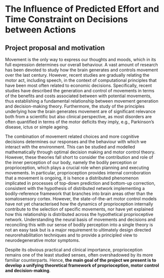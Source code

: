 # The Influence of Predicted Effort and Time Constraint on Decisions between Actions

## Project proposal and motivation

Movement is the only way to express our thoughts and moods, which in its full expression determines our overall behaviour. A vast amount of research has been devoted to study how the brain generates and controls movement over the last century. However, recent studies are gradually relating the motor act, including speech, in the context of computational principles that have been most often related to economic decisions. Specifically, recent studies have described the generation and control of movements in terms of the benefits and costs associated between with potential movements, thus establishing a fundamental relationship between movement generation and decision-making theory. Furthermore, the study of the principles underlying how the brain generates movement are of significant relevance both from a scientific but also clinical perspective, as most disorders are often quantified in terms of the motor deficits they imply, e.g., Parkinson’s disease, ictus or simple ageing.

The combination of movement related choices and more cognitive decisions determines our responses and the behaviour with which we interact with the environment. This can be studied and modelled mathematically through optimal decision making and motor control theory. However, these theories fall short to consider the contribution and role of the inner perception of our body, namely the bodily perception or proprioception, which plays a crucial role when planning and executing movements.
In particular, proprioception provides internal corroboration that a movement is ongoing, it is hence a distributed phenomenon implicated in processes of top-down prediction and bottom-up correction, consistent with the hypothesis of distributed network implementing a bodily-reference framework that branches into brain areas other than the somatosensory cortex. However, the state-of-the-art motor control models have not yet characterised how the dynamics of proprioception internally contribute to the selection of specific movements, nor have yet explained how this relationship is distributed across the hypothetical proprioceptive network. Understanding the neural basis of movements and decisions and reconciling this with our sense of bodily perception into a single theory is not an easy task but is a major requirement to ultimately design directed neurorehabilitation techniques and to provide a principled view to neurodegenerative motor symptoms. 

Despite its obvious practical and clinical importance, proprioception remains one of the least studied senses, often overshadowed by its more familiar counterparts. Hence, **the main goal of the project we present is to develop a unifying theoretical framework of proprioception, motor control and decision-making**. 

